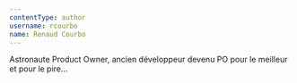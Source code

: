 ```yaml
---
contentType: author
username: rcourbo
name: Renaud Courbo
---
```

Astronaute Product Owner, ancien développeur devenu PO pour le meilleur et pour le pire...
